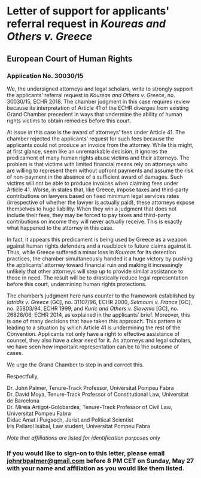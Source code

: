 # Letter of support for applicants' referral request in _Koureas and Others v. Greece_

## European Court of Human Rights
### Application No. 30030/15

We, the undersigned attorneys and legal scholars, write to strongly support the applicants’ referral request in _Koureas and Others v. Greece_, no. 30030/15, ECHR 2018. The chamber judgment in this case requires review because its interpretation of Article 41 of the ECHR diverges from existing Grand Chamber precedent in ways that undermine the ability of human rights victims to obtain remedies before this court. 

At issue in this case is the award of attorneys’ fees under Article 41. The chamber rejected the applicants’ request for such fees because the applicants could not produce an invoice from the attorney. While this might, at first glance, seem like an unremarkable decision, it ignores the predicament of many human rights abuse victims and their attorneys. The problem is that victims with limited financial means rely on attorneys who are willing to represent them without upfront payments and assume the risk of non-payment in the absence of a sufficient award of damages. Such victims will not be able to produce invoices when claiming fees under Article 41. Worse, in states that, like Greece, impose taxes and third-party contributions on lawyers based on fixed minimum legal services rates (irrespective of whether the lawyer is actually paid), these attorneys expose themselves to huge liability. When they win a judgment that does not include their fees, they may be forced to pay taxes and third-party contributions on income they will never actually receive. This is exactly what happened to the attorney in this case.

In fact, it appears this predicament is being used by Greece as a weapon against human rights defenders and a roadblock to future claims against it. Thus, while Greece suffered a minor loss in _Koureas_ for its detention practices, the chamber simultaneously handed it a huge victory by pushing the applicants’ attorney toward financial ruin and making it increasingly unlikely that other attorneys will step up to provide similar assistance to those in need. The result will be to drastically reduce legal representation before this court, undermining human rights protections.

The chamber’s judgment here runs counter to the framework established by _Iatridis v. Greece_ [GC], no. 31107/96, ECHR 2000, _Selmouni v. France_ [GC], no. 25803/94, ECHR 1999, and _Kuric and Others v. Slovenia_ [GC], no. 26828/06, ECHR 2014, as explained in the applicants’ brief. Moreover, this is one of many decisions that have taken this approach. This pattern is leading to a situation by which Article 41 is undermining the rest of the Convention. Applicants not only have a right to effective assistance of counsel, they also have a clear need for it. As attorneys and legal scholars, we have seen how important representation can be to the outcome of cases.

We urge the Grand Chamber to step in and correct this.

Respectfully,

Dr. John Palmer, Tenure-Track Professor, Universitat Pompeu Fabra<br>
Dr. David Moya, Tenure-Track Professor of Constitutional Law, Universitat de Barcelona<br>
Dr. Mireia Artigot-Golobardes, Tenure-Track Professor of Civil Law, Universitat Pompeu Fabra<br>
Didac Amat i Puigsech, Jurist and Political Scientist<br>
Iris Pallarol Isábal, Law student, Universitat Pompeu Fabra<br>


_Note that affiliations are listed for identification purposes only_

### If you would like to sign-on to this letter, please email johnrbpalmer@gmail.com before 8 PM CET on Sunday, May 27 with your name and affiliation as you would like them listed.

